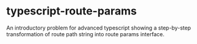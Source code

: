 # typescript-route-params

An introductory problem for advanced typescript showing a step-by-step transformation of route path string into route params interface.
